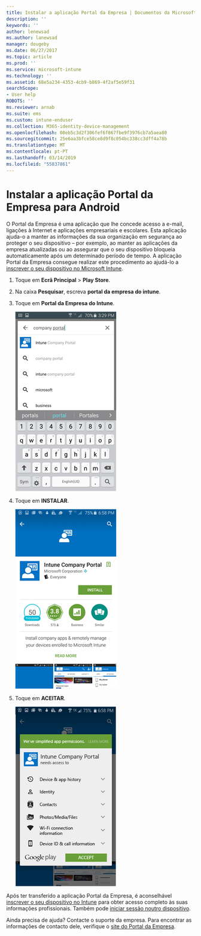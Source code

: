 ```yaml
---
title: Instalar a aplicação Portal da Empresa | Documentos da Microsoft
description: ''
keywords: ''
author: lenewsad
ms.author: lanewsad
manager: dougeby
ms.date: 06/27/2017
ms.topic: article
ms.prod: ''
ms.service: microsoft-intune
ms.technology: ''
ms.assetid: 68e5a234-4353-4cb9-b869-4f2af5e59f31
searchScope:
- User help
ROBOTS: ''
ms.reviewer: arnab
ms.suite: ems
ms.custom: intune-enduser
ms.collection: M365-identity-device-management
ms.openlocfilehash: 08eb5c3d2f306fef6f867fbe9f3976cb7a5aea80
ms.sourcegitcommit: 25e6aa3bfce58ce8d9f8c054bc338cc3dff4a78b
ms.translationtype: MT
ms.contentlocale: pt-PT
ms.lasthandoff: 03/14/2019
ms.locfileid: "55837861"
---
```

# <a name="install-the-company-portal-app-for-android"></a>Instalar a aplicação Portal da Empresa para Android

O Portal da Empresa é uma aplicação que lhe concede acesso a e-mail, ligações à Internet e aplicações empresariais e escolares. Esta aplicação ajuda-o a manter as informações da sua organização em segurança ao proteger o seu dispositivo – por exemplo, ao manter as aplicações da empresa atualizadas ou ao assegurar que o seu dispositivo bloqueia automaticamente após um determinado período de tempo. A aplicação Portal da Empresa consegue realizar este procedimento ao ajudá-lo a [inscrever o seu dispositivo no Microsoft Intune](what-happens-if-you-install-the-company-portal-app-and-enroll-your-device-in-intune-android.md).

1.  Toque em **Ecrã Principal** > **Play Store**.

2.  Na caixa **Pesquisar**, escreva **portal da empresa do intune**.

3.  Toque em **Portal da Empresa do Intune**.

    ![android-search-company-portal](./media/and-cpinstall-1-search-cp.png)

4.  Toque em **INSTALAR**.

    ![android-install-company-portal](./media/and-cpinstall-2-install.png)

5.  Toque em **ACEITAR**.

    ![android-accept-company-portal-terms](./media/and-cpinstall-3-cp-accept.png)

Após ter transferido a aplicação Portal da Empresa, é aconselhável [inscrever o seu dispositivo no Intune](enroll-your-device-in-Intune-android.md) para obter acesso completo às suas informações profissionais. Também pode [iniciar sessão noutro dispositivo](https://docs.microsoft.com/intune-user-help/sign-in-to-the-company-portal#signing-in-from-another-device).

Ainda precisa de ajuda? Contacte o suporte da empresa. Para encontrar as informações de contacto dele, verifique o [site do Portal da Empresa](https://go.microsoft.com/fwlink/?linkid=2010980).
